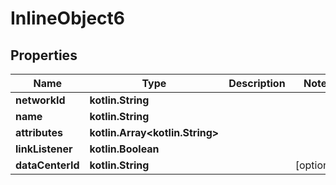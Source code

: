 
# InlineObject6

## Properties
Name | Type | Description | Notes
------------ | ------------- | ------------- | -------------
**networkId** | **kotlin.String** |  | 
**name** | **kotlin.String** |  | 
**attributes** | **kotlin.Array&lt;kotlin.String&gt;** |  | 
**linkListener** | **kotlin.Boolean** |  | 
**dataCenterId** | **kotlin.String** |  |  [optional]



